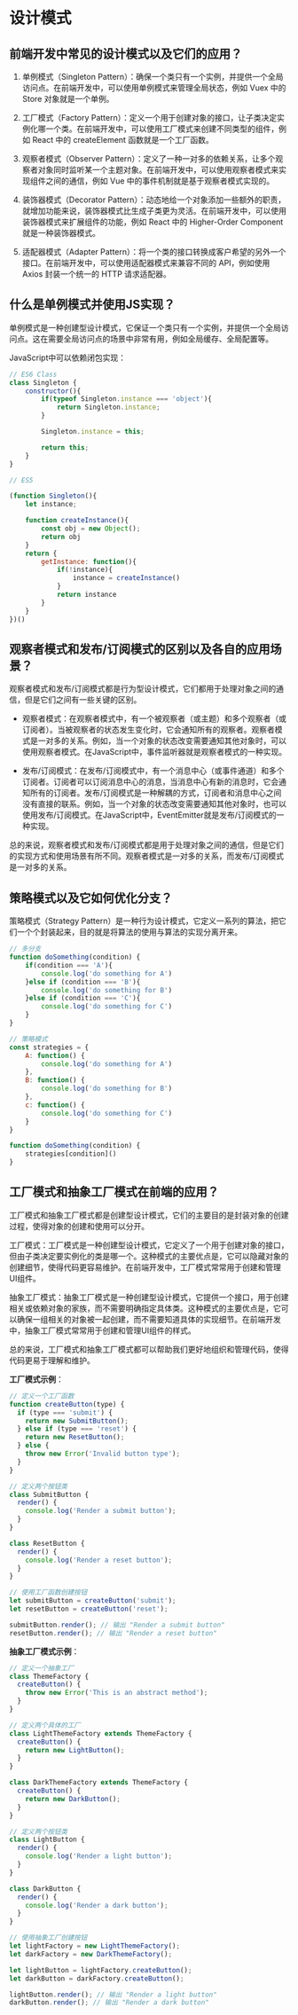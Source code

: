 # 设计模式

## 前端开发中常见的设计模式以及它们的应用？

1. 单例模式（Singleton Pattern）：确保一个类只有一个实例，并提供一个全局访问点。在前端开发中，可以使用单例模式来管理全局状态，例如 Vuex 中的 Store 对象就是一个单例。

2. 工厂模式（Factory Pattern）：定义一个用于创建对象的接口，让子类决定实例化哪一个类。在前端开发中，可以使用工厂模式来创建不同类型的组件，例如 React 中的 createElement 函数就是一个工厂函数。

3. 观察者模式（Observer Pattern）：定义了一种一对多的依赖关系，让多个观察者对象同时监听某一个主题对象。在前端开发中，可以使用观察者模式来实现组件之间的通信，例如 Vue 中的事件机制就是基于观察者模式实现的。

4. 装饰器模式（Decorator Pattern）：动态地给一个对象添加一些额外的职责，就增加功能来说，装饰器模式比生成子类更为灵活。在前端开发中，可以使用装饰器模式来扩展组件的功能，例如 React 中的 Higher-Order Component 就是一种装饰器模式。

5. 适配器模式（Adapter Pattern）：将一个类的接口转换成客户希望的另外一个接口。在前端开发中，可以使用适配器模式来兼容不同的 API，例如使用 Axios 封装一个统一的 HTTP 请求适配器。

## 什么是单例模式并使用JS实现？

单例模式是一种创建型设计模式，它保证一个类只有一个实例，并提供一个全局访问点。这在需要全局访问点的场景中非常有用，例如全局缓存、全局配置等。

JavaScript中可以依赖闭包实现：

```js
// ES6 Class
class Singleton {
    constructor(){
        if(typeof Singleton.instance === 'object'){
            return Singleton.instance;
        }

        Singleton.instance = this;

        return this;
    }
}

// ES5

(function Singleton(){
    let instance;

    function createInstance(){
        const obj = new Object();
        return obj
    }
    return {
        getInstance: function(){
            if(!instance){
                instance = createInstance()
            }
            return instance
        }
    }
})()

```

## 观察者模式和发布/订阅模式的区别以及各自的应用场景？

观察者模式和发布/订阅模式都是行为型设计模式，它们都用于处理对象之间的通信，但是它们之间有一些关键的区别。

- 观察者模式：在观察者模式中，有一个被观察者（或主题）和多个观察者（或订阅者）。当被观察者的状态发生变化时，它会通知所有的观察者。观察者模式是一对多的关系。例如，当一个对象的状态改变需要通知其他对象时，可以使用观察者模式。在JavaScript中，事件监听器就是观察者模式的一种实现。

- 发布/订阅模式：在发布/订阅模式中，有一个消息中心（或事件通道）和多个订阅者。订阅者可以订阅消息中心的消息，当消息中心有新的消息时，它会通知所有的订阅者。发布/订阅模式是一种解耦的方式，订阅者和消息中心之间没有直接的联系。例如，当一个对象的状态改变需要通知其他对象时，也可以使用发布/订阅模式。在JavaScript中，EventEmitter就是发布/订阅模式的一种实现。

总的来说，观察者模式和发布/订阅模式都是用于处理对象之间的通信，但是它们的实现方式和使用场景有所不同。观察者模式是一对多的关系，而发布/订阅模式是一对多的关系。

## 策略模式以及它如何优化分支？

策略模式（Strategy Pattern）是一种行为设计模式，它定义一系列的算法，把它们一个个封装起来，目的就是将算法的使用与算法的实现分离开来。

```js
// 多分支
function doSomething(condition) {
    if(condition === 'A'){
        console.log('do something for A')
    }else if (condition === 'B'){
        console.log('do something for B')
    }else if (condition === 'C'){
        console.log('do something for C')
    }
}

// 策略模式
const strategies = {
    A: function() {
        console.log('do something for A')
    },
    B: function() {
        console.log('do something for B')
    },
    c: function() {
        console.log('do something for C')
    }
}

function doSomething(condition) {
    strategies[condition]()
}
```

## 工厂模式和抽象工厂模式在前端的应用？

工厂模式和抽象工厂模式都是创建型设计模式，它们的主要目的是封装对象的创建过程，使得对象的创建和使用可以分开。

工厂模式：工厂模式是一种创建型设计模式，它定义了一个用于创建对象的接口，但由子类决定要实例化的类是哪一个。这种模式的主要优点是，它可以隐藏对象的创建细节，使得代码更容易维护。在前端开发中，工厂模式常常用于创建和管理UI组件。

抽象工厂模式：抽象工厂模式是一种创建型设计模式，它提供一个接口，用于创建相关或依赖对象的家族，而不需要明确指定具体类。这种模式的主要优点是，它可以确保一组相关的对象被一起创建，而不需要知道具体的实现细节。在前端开发中，抽象工厂模式常常用于创建和管理UI组件的样式。

总的来说，工厂模式和抽象工厂模式都可以帮助我们更好地组织和管理代码，使得代码更易于理解和维护。

**工厂模式示例**：

```js
// 定义一个工厂函数
function createButton(type) {
  if (type === 'submit') {
    return new SubmitButton();
  } else if (type === 'reset') {
    return new ResetButton();
  } else {
    throw new Error('Invalid button type');
  }
}

// 定义两个按钮类
class SubmitButton {
  render() {
    console.log('Render a submit button');
  }
}

class ResetButton {
  render() {
    console.log('Render a reset button');
  }
}

// 使用工厂函数创建按钮
let submitButton = createButton('submit');
let resetButton = createButton('reset');

submitButton.render(); // 输出 "Render a submit button"
resetButton.render(); // 输出 "Render a reset button"

```

**抽象工厂模式示例**：

```js
// 定义一个抽象工厂
class ThemeFactory {
  createButton() {
    throw new Error('This is an abstract method');
  }
}

// 定义两个具体的工厂
class LightThemeFactory extends ThemeFactory {
  createButton() {
    return new LightButton();
  }
}

class DarkThemeFactory extends ThemeFactory {
  createButton() {
    return new DarkButton();
  }
}

// 定义两个按钮类
class LightButton {
  render() {
    console.log('Render a light button');
  }
}

class DarkButton {
  render() {
    console.log('Render a dark button');
  }
}

// 使用抽象工厂创建按钮
let lightFactory = new LightThemeFactory();
let darkFactory = new DarkThemeFactory();

let lightButton = lightFactory.createButton();
let darkButton = darkFactory.createButton();

lightButton.render(); // 输出 "Render a light button"
darkButton.render(); // 输出 "Render a dark button"

```